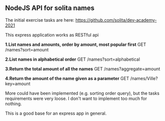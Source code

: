 ## NodeJS API for solita names

The initial exercise tasks are here:
https://github.com/solita/dev-academy-2021

This express application works as RESTful api

**1.List names and amounts, order by amount, most popular first**
GET /names?sort=amount

**2.List names in alphabetical order**
GET /names?sort=alphabetical

**3.Return the total amount of all the names**
GET /names?aggregate=amount

**4.Return the amount of the name given as a parameter**
GET /names/Ville?key=amount

More could have been implemented (e.g. sorting order query), but the tasks requirements were very loose.
I don't want to implement too much for nothing.

This is a good base for an express app in general.
